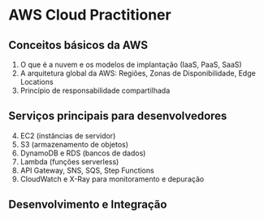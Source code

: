 # AWS Cloud Practitioner

## Conceitos básicos da AWS

1. O que é a nuvem e os modelos de implantação (IaaS, PaaS, SaaS)
2. A arquitetura global da AWS: Regiões, Zonas de Disponibilidade, Edge Locations
3. Princípio de responsabilidade compartilhada

## Serviços principais para desenvolvedores

4. EC2 (instâncias de servidor)
5. S3 (armazenamento de objetos)
6. DynamoDB e RDS (bancos de dados)
7. Lambda (funções serverless)
8. API Gateway, SNS, SQS, Step Functions
9. CloudWatch e X-Ray para monitoramento e depuração

## Desenvolvimento e Integração
